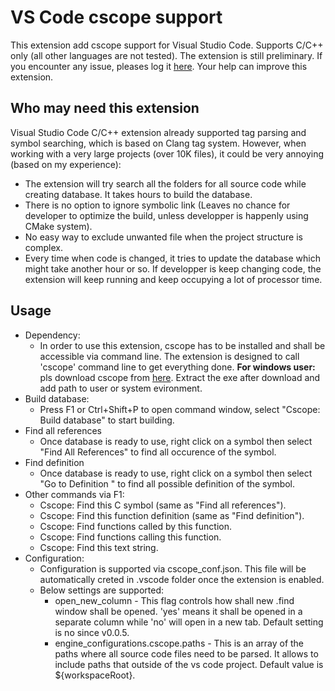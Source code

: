 # VS Code cscope support
This extension add cscope support for Visual Studio Code. Supports C/C++ only (all other languages are not tested). The extension is still preliminary. If you encounter any issue, pleases log it [here](https://github.com/xulion/scope4code/issues). Your help can improve this extension.

## Who may need this extension
Visual Studio Code C/C++ extension already supported tag parsing and symbol searching, which is based on Clang tag system. However, when working with a very large projects (over 10K files), it could be very annoying (based on my experience):
* The extension will try search all the folders for all source code while creating database. It takes hours to build the database.
* There is no option to ignore symbolic link (Leaves no chance for developer to optimize the build, unless developper is happenly using CMake system).
* No easy way to exclude unwanted file when the project structure is complex.
* Every time when code is changed, it tries to update the database which might take another hour or so. If developper is keep changing code, the extension will keep running and keep occupying a lot of processor time.

## Usage
* Dependency:
    * In order to use this extension, cscope has to be installed and shall be accessible via command line. The extension is designed to call 'cscope' command line to get everything done. 
    **For windows user:** pls download cscope from [here](https://code.google.com/archive/p/cscope-win32/downloads). Extract the exe after download and add path to user or system evironment.
* Build database:
    * Press F1 or Ctrl+Shift+P to open command window, select "Cscope: Build database" to start building.
* Find all references
    * Once database is ready to use, right click on a symbol then select "Find All References" to find all occurence of the symbol.
* Find definition
    *  Once database is ready to use, right click on a symbol then select "Go to Definition " to find all possible definition of the symbol.
* Other commands via F1:
    * Cscope: Find this C symbol (same as "Find all references").
    * Cscope: Find this function definition (same as "Find definition").
    * Cscope: Find functions called by this function.
    * Cscope: Find functions calling this function.
    * Cscope: Find this text string.
* Configuration:
    * Configuration is supported via cscope_conf.json. This file will be automatically creted in .vscode folder once the extension is enabled.
    * Below settings are supported:
        * open_new_column - This flag controls how shall new .find window shall be opened. 'yes' means it shall be opened in a separate column while 'no' will open in a new tab. Default setting is no since v0.0.5.
        * engine_configurations.cscope.paths - This is an array of the paths where all source code files need to be parsed. It allows to include paths that outside of the vs code project. Default value is ${workspaceRoot}.
